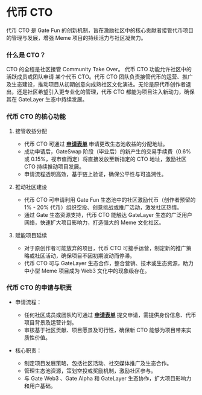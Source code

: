 # 代币 CTO

代币 CTO 是 Gate Fun 的创新机制，旨在激励社区中的核心贡献者接管代币项目的管理与发展，增强 Meme 项目的持续活力与社区凝聚力。



### 什么是 CTO？

CTO 的全程是社区接管 Community Take Over。 代币 CTO  功能允许社区中的活跃成员或团队申请 某个代币 CTO。代币 CTO 团队负责接管代币的运营、推广及生态建设，推动项目从初期创意向成熟社区文化演进。无论是原代币创作者退出，还是社区希望引入更专业化的管理，代币 CTO 都能为项目注入新动力，确保其在 GateLayer 生态中持续发展。



### 代币 **CTO 的核心功能**



1.  接管收益分配

    * 代币 CTO 可通过 [**申请表单**](https://docs.google.com/forms/d/e/1FAIpQLSdeSu8Bo3amonra4QjNRIRBn_7OBsnX3luocqPdQ8kz4GBMow/viewform) 申请更改生态池收益的分配地址。
    * 成功申请后，GateSwap 阶段（毕业后）的新产生的交易手续费（0.6% 或 0.15%，视市值而定）将直接发放至新指定的 CTO 地址，激励社区 CTO 持续推动项目发展。
    * 申请流程透明高效，基于链上验证，确保公平性与可追溯性。


2.  推动社区建设

    * 代币 CTO 可申请利用 Gate Fun 生态池中的社区激励代币（创作者预留的 1% - 20% 代币）组织空投、创意挑战或推广活动，激发社区热情。
    * 通过 Gate 生态资源支持，代币 CTO 能触达 GateLayer 生态的广泛用户网络，快速扩大项目影响力，打造强大的 Meme 文化社区。


3.  赋能项目延续

    * 对于原创作者可能放弃的项目，代币 CTO 可接手运营，制定新的推广策略或社区活动，确保项目不因初期波动而停滞。
    * 代币 CTO 可与 GateLayer 生态合作，整合营销、技术或生态资源，助力中小型 Meme 项目成为 Web3 文化中的现象级存在。



### 代币 CTO 的申请与职责



*   申请流程：

    * 任何社区成员或团队均可通过 [**申请表单**](https://docs.google.com/forms/d/e/1FAIpQLSdeSu8Bo3amonra4QjNRIRBn_7OBsnX3luocqPdQ8kz4GBMow/viewform) 提交申请，需提供身份信息、代币项目背景及运营计划。
    * 审核基于社区贡献、项目愿景及可行性，确保新 CTO 能够为项目带来实质性价值。


* 核心职责：
  * 制定项目发展策略，包括社区活动、社交媒体推广及生态合作。
  * 管理生态池资源，策划空投或奖励机制，激励社区参与。
  * 与 Gate Web3 、Gate Alpha 和 GateLayer 生态协作，扩大项目影响力和用户基础。

